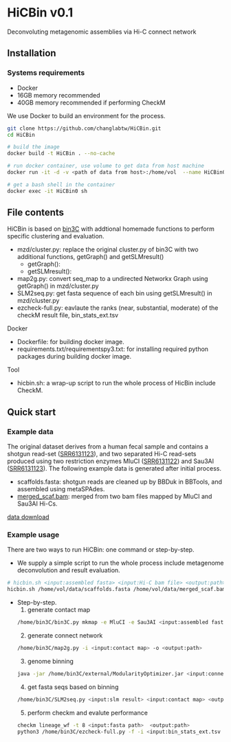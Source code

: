 # HiCBin v0.1
Deconvoluting metagenomic assemblies via Hi-C connect network

## Installation
### Systems requirements
- Docker
- 16GB memory recommended
- 40GB memory recommended if performing CheckM

We use Docker to build an environment for the process.
```bash 
git clone https://github.com/changlabtw/HiCBin.git
cd HiCBin

# build the image 
docker build -t HiCBin . --no-cache

# run docker container, use volume to get data from host machine
docker run -it -d -v <path of data from host>:/home/vol  --name HiCBin0 HiCBin

# get a bash shell in the container
docker exec -it HiCBin0 sh 
```

## File contents
HiCBin is based on [bin3C](https://github.com/cerebis/bin3C) with addtional homemade functions to perform specific clustering and evaluation.
- mzd/cluster.py: replace the original cluster.py of bin3C with two additional functions, getGraph() and getSLMresult()
  + getGraph():
  + getSLMresult():
- map2g.py: convert seq_map to a undirected Networkx Graph using getGraph() in mzd/cluster.py
- SLM2seq.py: get fasta sequence of each bin using getSLMresult() in mzd/cluster.py
- ezcheck-full.py: eavlaute the ranks (near, substantial, moderate) of the checkM result file, bin_stats_ext.tsv

Docker
- Dockerfile: for building docker image.
- requirements.txt/requirementspy3.txt: for installing required python packages during building docker image.

Tool
- hicbin.sh: a wrap-up script to run the whole process of HicBin include CheckM.

##  Quick start

###  Example data
The original dataset derives from a human fecal sample and contains a shotgun read-set ([SRR6131123](https://trace.ncbi.nlm.nih.gov/Traces/sra/?run=SRR6131123)), and two separated Hi-C read-sets produced using two restriction enzymes MluCI ([SRR6131122](https://trace.ncbi.nlm.nih.gov/Traces/sra/?run=SRR6131122)) and Sau3AI ([SRR6131123](https://trace.ncbi.nlm.nih.gov/Traces/sra/?run=SRR6131123)). The following example data is generated after initial process. 
- scaffolds.fasta: shotgun reads are cleaned up by BBDuk in BBTools, and assembled using metaSPAdes.
- [merged_scaf.bam](https://drive.google.com/file/d/14mWTpNUT7_PELF3cCjoXYTXNSHuxbXXx/view?usp=sharing): merged from two bam files mapped by MluCI and Sau3AI Hi-Cs.  

[data download](https://drive.google.com/drive/folders/141ZTekBQ3VVy4VbDMcrz32cOqus2N0lo?usp=sharing)

###  Example usage
There are two ways to run HiCBin: one command or step-by-step.
- We supply a simple script to run the whole process include metagenome deconvolution and result evaluation.
```bash 
# hicbin.sh <input:assembled fasta> <input:Hi-C bam file> <output:path> <slm resolution=25.0>
hicbin.sh /home/vol/data/scaffolds.fasta /home/vol/data/merged_scaf.bam /home/vol/output 25.0
```
- Step-by-step.
  1. generate contact map
  ```bash 
  /home/bin3C/bin3C.py mkmap -e MluCI -e Sau3AI <input:assembled fasta> <input:Hi-C bam file> <output:path>
  ```
  2. generate connect network
  ```bash
  /home/bin3C/map2g.py -i <input:contact map> -o <output:path>
  ```
  3. genome binning
  ```bash
  java -jar /home/bin3C/external/ModularityOptimizer.jar <input:connect network> <output:path/result.txt> 1 25.0 3 10 10 9001882 1
  ```
  4. get fasta seqs based on binning
  ```bash
  /home/bin3C/SLM2seq.py <input:slm result> <input:contact map> <output:path>
  ```
  5. perform checkm and evalute performance
  ```bash
  checkm lineage_wf -t 8 <input:fasta path>  <output:path>
  python3 /home/bin3C/ezcheck-full.py -f -i <input:bin_stats_ext.tsv from chechm> -o <output:path/ezcheck_result.csv>
  ```

